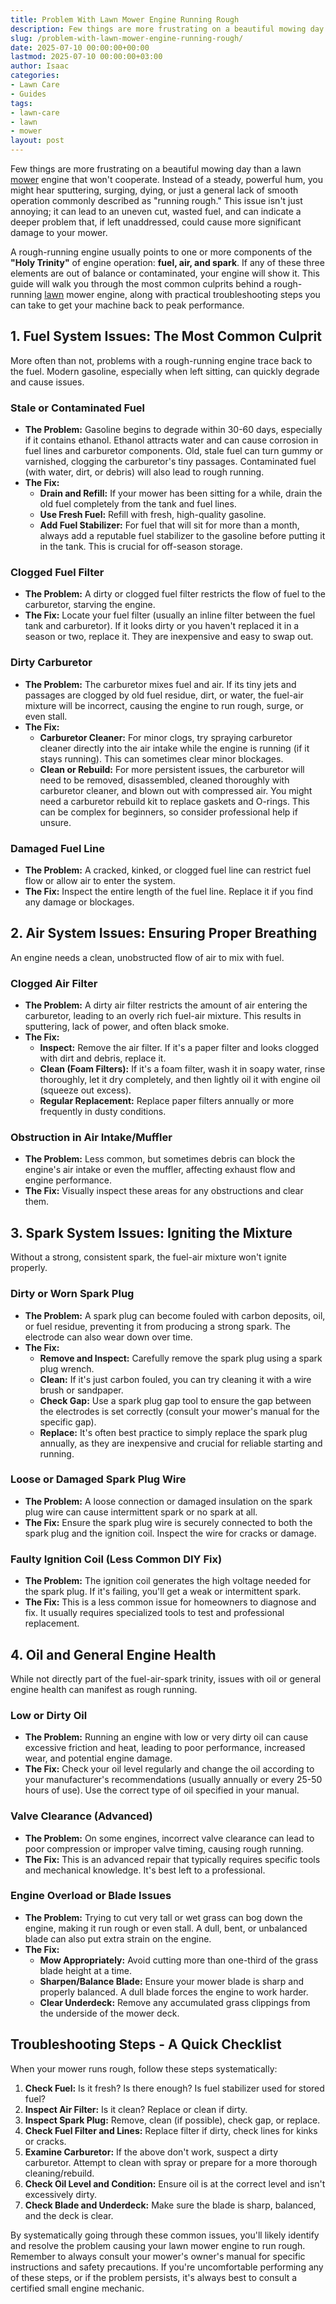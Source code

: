 ```yaml
---
title: Problem With Lawn Mower Engine Running Rough
description: Few things are more frustrating on a beautiful mowing day than a lawn mower engine that won't cooperate. Instead of a steady, powerful hum, you might hear...
slug: /problem-with-lawn-mower-engine-running-rough/
date: 2025-07-10 00:00:00+00:00
lastmod: 2025-07-10 00:00:00+03:00
author: Isaac
categories:
- Lawn Care
- Guides
tags:
- lawn-care
- lawn
- mower
layout: post
---
```

Few things are more frustrating on a beautiful mowing day than a lawn [mower](https://pestpolicy.com/lawn-mower-safety-for-your-home/) engine that won't cooperate. Instead of a steady, powerful hum, you might hear sputtering, surging, dying, or just a general lack of smooth operation  commonly described as "running rough." This issue isn't just annoying; it can lead to an uneven cut, wasted fuel, and can indicate a deeper problem that, if left unaddressed, could cause more significant damage to your mower.

A rough-running engine usually points to one or more components of the **"Holy Trinity"** of engine operation: **fuel, air, and spark**. If any of these three elements are out of balance or contaminated, your engine will show it. This guide will walk you through the most common culprits behind a rough-running [lawn](https://pestpolicy.com/10-essential-lawn-and-garden-tools-for-fall/) mower engine, along with practical troubleshooting steps you can take to get your machine back to peak performance.

## 1. Fuel System Issues: The Most Common Culprit

More often than not, problems with a rough-running engine trace back to the fuel. Modern gasoline, especially when left sitting, can quickly degrade and cause issues.

### Stale or Contaminated Fuel
* **The Problem:** Gasoline begins to degrade within 30-60 days, especially if it contains ethanol. Ethanol attracts water and can cause corrosion in fuel lines and carburetor components. Old, stale fuel can turn gummy or varnished, clogging the carburetor's tiny passages. Contaminated fuel (with water, dirt, or debris) will also lead to rough running.
* **The Fix:**
    * **Drain and Refill:** If your mower has been sitting for a while, drain the old fuel completely from the tank and fuel lines.
    * **Use Fresh Fuel:** Refill with fresh, high-quality gasoline.
    * **Add Fuel Stabilizer:** For fuel that will sit for more than a month, always add a reputable fuel stabilizer to the gasoline before putting it in the tank. This is crucial for off-season storage.

### Clogged Fuel Filter
* **The Problem:** A dirty or clogged fuel filter restricts the flow of fuel to the carburetor, starving the engine.
* **The Fix:** Locate your fuel filter (usually an inline filter between the fuel tank and carburetor). If it looks dirty or you haven't replaced it in a season or two, replace it. They are inexpensive and easy to swap out.

### Dirty Carburetor
* **The Problem:** The carburetor mixes fuel and air. If its tiny jets and passages are clogged by old fuel residue, dirt, or water, the fuel-air mixture will be incorrect, causing the engine to run rough, surge, or even stall.
* **The Fix:**
    * **Carburetor Cleaner:** For minor clogs, try spraying carburetor cleaner directly into the air intake while the engine is running (if it stays running). This can sometimes clear minor blockages.
    * **Clean or Rebuild:** For more persistent issues, the carburetor will need to be removed, disassembled, cleaned thoroughly with carburetor cleaner, and blown out with compressed air. You might need a carburetor rebuild kit to replace gaskets and O-rings. This can be complex for beginners, so consider professional help if unsure.

### Damaged Fuel Line
* **The Problem:** A cracked, kinked, or clogged fuel line can restrict fuel flow or allow air to enter the system.
* **The Fix:** Inspect the entire length of the fuel line. Replace it if you find any damage or blockages.

## 2. Air System Issues: Ensuring Proper Breathing

An engine needs a clean, unobstructed flow of air to mix with fuel.

### Clogged Air Filter
* **The Problem:** A dirty air filter restricts the amount of air entering the carburetor, leading to an overly rich fuel-air mixture. This results in sputtering, lack of power, and often black smoke.
* **The Fix:**
    * **Inspect:** Remove the air filter. If it's a paper filter and looks clogged with dirt and debris, replace it.
    * **Clean (Foam Filters):** If it's a foam filter, wash it in soapy water, rinse thoroughly, let it dry completely, and then lightly oil it with engine oil (squeeze out excess).
    * **Regular Replacement:** Replace paper filters annually or more frequently in dusty conditions.

### Obstruction in Air Intake/Muffler
* **The Problem:** Less common, but sometimes debris can block the engine's air intake or even the muffler, affecting exhaust flow and engine performance.
* **The Fix:** Visually inspect these areas for any obstructions and clear them.

## 3. Spark System Issues: Igniting the Mixture

Without a strong, consistent spark, the fuel-air mixture won't ignite properly.

### Dirty or Worn Spark Plug
* **The Problem:** A spark plug can become fouled with carbon deposits, oil, or fuel residue, preventing it from producing a strong spark. The electrode can also wear down over time.
* **The Fix:**
    * **Remove and Inspect:** Carefully remove the spark plug using a spark plug wrench.
    * **Clean:** If it's just carbon fouled, you can try cleaning it with a wire brush or sandpaper.
    * **Check Gap:** Use a spark plug gap tool to ensure the gap between the electrodes is set correctly (consult your mower's manual for the specific gap).
    * **Replace:** It's often best practice to simply replace the spark plug annually, as they are inexpensive and crucial for reliable starting and running.

### Loose or Damaged Spark Plug Wire
* **The Problem:** A loose connection or damaged insulation on the spark plug wire can cause intermittent spark or no spark at all.
* **The Fix:** Ensure the spark plug wire is securely connected to both the spark plug and the ignition coil. Inspect the wire for cracks or damage.

### Faulty Ignition Coil (Less Common DIY Fix)
* **The Problem:** The ignition coil generates the high voltage needed for the spark plug. If it's failing, you'll get a weak or intermittent spark.
* **The Fix:** This is a less common issue for homeowners to diagnose and fix. It usually requires specialized tools to test and professional replacement.

## 4. Oil and General Engine Health

While not directly part of the fuel-air-spark trinity, issues with oil or general engine health can manifest as rough running.

### Low or Dirty Oil
* **The Problem:** Running an engine with low or very dirty oil can cause excessive friction and heat, leading to poor performance, increased wear, and potential engine damage.
* **The Fix:** Check your oil level regularly and change the oil according to your manufacturer's recommendations (usually annually or every 25-50 hours of use). Use the correct type of oil specified in your manual.

### Valve Clearance (Advanced)
* **The Problem:** On some engines, incorrect valve clearance can lead to poor compression or improper valve timing, causing rough running.
* **The Fix:** This is an advanced repair that typically requires specific tools and mechanical knowledge. It's best left to a professional.

### Engine Overload or Blade Issues
* **The Problem:** Trying to cut very tall or wet grass can bog down the engine, making it run rough or even stall. A dull, bent, or unbalanced blade can also put extra strain on the engine.
* **The Fix:**
    * **Mow Appropriately:** Avoid cutting more than one-third of the grass blade height at a time.
    * **Sharpen/Balance Blade:** Ensure your mower blade is sharp and properly balanced. A dull blade forces the engine to work harder.
    * **Clear Underdeck:** Remove any accumulated grass clippings from the underside of the mower deck.

## Troubleshooting Steps - A Quick Checklist

When your mower runs rough, follow these steps systematically:

1.  **Check Fuel:** Is it fresh? Is there enough? Is fuel stabilizer used for stored fuel?
2.  **Inspect Air Filter:** Is it clean? Replace or clean if dirty.
3.  **Inspect Spark Plug:** Remove, clean (if possible), check gap, or replace.
4.  **Check Fuel Filter and Lines:** Replace filter if dirty, check lines for kinks or cracks.
5.  **Examine Carburetor:** If the above don't work, suspect a dirty carburetor. Attempt to clean with spray or prepare for a more thorough cleaning/rebuild.
6.  **Check Oil Level and Condition:** Ensure oil is at the correct level and isn't excessively dirty.
7.  **Check Blade and Underdeck:** Make sure the blade is sharp, balanced, and the deck is clear.

By systematically going through these common issues, you'll likely identify and resolve the problem causing your lawn mower engine to run rough. Remember to always consult your mower's owner's manual for specific instructions and safety precautions. If you're uncomfortable performing any of these steps, or if the problem persists, it's always best to consult a certified small engine mechanic.
